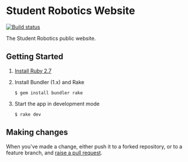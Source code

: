 # Student Robotics Website

[![Build status][build-badge]][build-page]

The Student Robotics public website.

## Getting Started

1. [Install Ruby 2.7][install-ruby]

2. Install Bundler (1.x) and Rake

    ```
    $ gem install bundler rake
    ```

3. Start the app in development mode

    ```shell
    $ rake dev
    ```

## Making changes

When you've made a change, either push it to a forked repository, or to a
feature branch, and [raise a pull request][raise-a-pr].

[build-badge]: https://circleci.com/gh/srobo/website/tree/master.png?style=shield
[build-page]: https://circleci.com/gh/srobo/website/tree/master
[install-ruby]: https://www.ruby-lang.org/en/documentation/installation/
[raise-a-pr]: https://github.com/srobo/website/pull/new/gh-pages
[circle-ci]: https://circleci.com/gh/srobo/website
